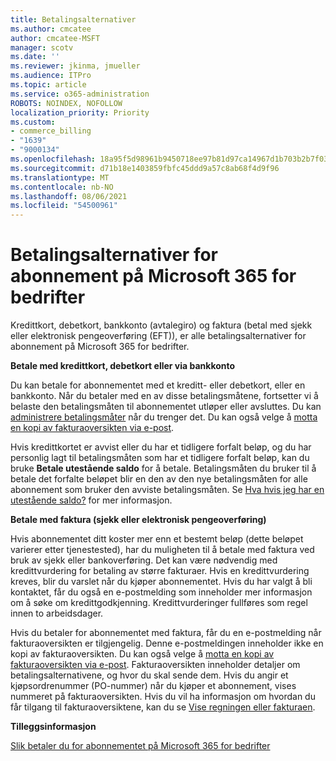 ```yaml
---
title: Betalingsalternativer
ms.author: cmcatee
author: cmcatee-MSFT
manager: scotv
ms.date: ''
ms.reviewer: jkinma, jmueller
ms.audience: ITPro
ms.topic: article
ms.service: o365-administration
ROBOTS: NOINDEX, NOFOLLOW
localization_priority: Priority
ms.custom:
- commerce_billing
- "1639"
- "9000134"
ms.openlocfilehash: 18a95f5d98961b9450718ee97b81d97ca14967d1b703b2b7f034d15e46f1a1bd
ms.sourcegitcommit: d71b18e1403859fbfc45ddd9a57c8ab68f4d9f96
ms.translationtype: MT
ms.contentlocale: nb-NO
ms.lasthandoff: 08/06/2021
ms.locfileid: "54500961"
---
```

# <a name="payment-options-for-microsoft-365-for-business-subscriptions"></a>Betalingsalternativer for abonnement på Microsoft 365 for bedrifter
  
Kredittkort, debetkort, bankkonto (avtalegiro) og faktura (betal med sjekk eller elektronisk pengeoverføring (EFT)), er alle betalingsalternativer for abonnement på Microsoft 365 for bedrifter.
  
**Betale med kredittkort, debetkort eller via bankkonto**
  
Du kan betale for abonnementet med et kreditt- eller debetkort, eller en bankkonto. Når du betaler med en av disse betalingsmåtene, fortsetter vi å belaste den betalingsmåten til abonnementet utløper eller avsluttes. Du kan [administrere betalingsmåter](/microsoft-365/commerce/billing-and-payments/manage-payment-methods) når du trenger det. Du kan også velge å [motta en kopi av fakturaoversikten via e-post](/microsoft-365/commerce/billing-and-payments/view-your-bill-or-invoice#receive-a-copy-of-your-billing-statement-in-email).

Hvis kredittkortet er avvist eller du har et tidligere forfalt beløp, og du har personlig lagt til betalingsmåten som har et tidligere forfalt beløp, kan du bruke **Betale utestående saldo** for å betale. Betalingsmåten du bruker til å betale det forfalte beløpet blir en den av den nye betalingsmåten for alle abonnement som bruker den avviste betalingsmåten. Se [Hva hvis jeg har en utestående saldo?](/microsoft-365/commerce/billing-and-payments/pay-for-your-subscription#what-if-i-have-an-outstanding-balance) for mer informasjon.

**Betale med faktura (sjekk eller elektronisk pengeoverføring)**
  
Hvis abonnementet ditt koster mer enn et bestemt beløp (dette beløpet varierer etter tjenestested), har du muligheten til å betale med faktura ved bruk av sjekk eller bankoverføring. Det kan være nødvendig med kredittvurdering for betaling av større fakturaer. Hvis en kredittvurdering kreves, blir du varslet når du kjøper abonnementet. Hvis du har valgt å bli kontaktet, får du også en e-postmelding som inneholder mer informasjon om å søke om kredittgodkjenning. Kredittvurderinger fullføres som regel innen to arbeidsdager.

Hvis du betaler for abonnementet med faktura, får du en e-postmelding når fakturaoversikten er tilgjengelig. Denne e-postmeldingen inneholder ikke en kopi av fakturaoversikten. Du kan også velge å [motta en kopi av fakturaoversikten via e-post](/microsoft-365/commerce/billing-and-payments/view-your-bill-or-invoice#receive-a-copy-of-your-billing-statement-in-email). Fakturaoversikten inneholder detaljer om betalingsalternativene, og hvor du skal sende dem. Hvis du angir et kjøpsordrenummer (PO-nummer) når du kjøper et abonnement, vises nummeret på fakturaoversikten. Hvis du vil ha informasjon om hvordan du får tilgang til fakturaoversiktene, kan du se [Vise regningen eller fakturaen](/microsoft-365/commerce/billing-and-payments/view-your-bill-or-invoice).
  
**Tilleggsinformasjon**
  
[Slik betaler du for abonnementet på Microsoft 365 for bedrifter](/microsoft-365/commerce/billing-and-payments/pay-for-your-subscription)